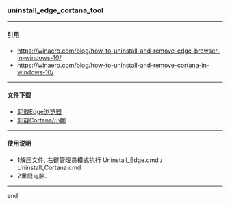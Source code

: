 ### uninstall_edge_cortana_tool

---

#### 引用

 - https://winaero.com/blog/how-to-uninstall-and-remove-edge-browser-in-windows-10/
 - https://winaero.com/blog/how-to-uninstall-and-remove-cortana-in-windows-10/

---

#### 文件下载

 - [卸载Edge浏览器]()
 - [卸载Cortana/小娜]()

---

#### 使用说明

 - 1解压文件, 右键管理员模式执行 Uninstall_Edge.cmd / Uninstall_Cortana.cmd
 - 2重启电脑.
 

---

end
